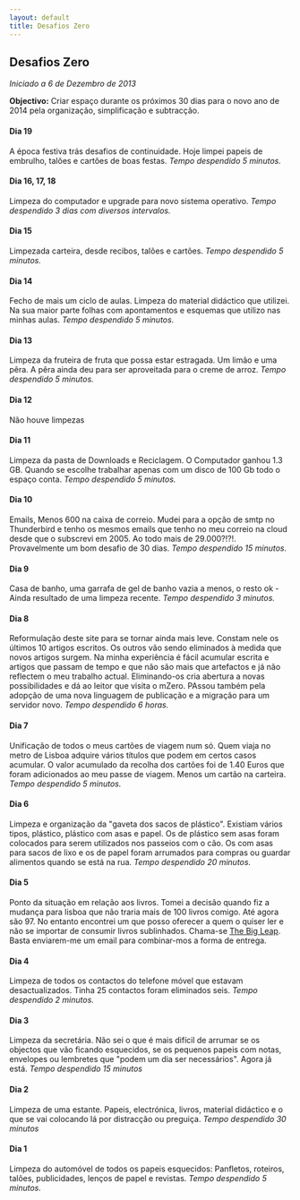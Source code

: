 ```yaml
---
layout: default
title: Desafios Zero
---
```

## Desafios Zero

*Iniciado a 6 de Dezembro de 2013* 

**Objectivo:** Criar espaço durante os próximos 30 dias para o novo ano de 2014 pela organização, simplificação e subtracção.

#### Dia 19 

A época festiva trás desafios de continuidade. Hoje limpei papeis de embrulho, talões e cartões de boas festas.  *Tempo despendido 5 minutos.*

#### Dia 16, 17, 18

Limpeza do computador e upgrade para novo sistema operativo. *Tempo despendido 3 dias com diversos intervalos.*

#### Dia 15 

Limpezada carteira, desde recibos, talões e cartões. *Tempo despendido 5 minutos.*

#### Dia 14

Fecho de mais um ciclo de aulas. Limpeza do material didáctico que utilizei. Na sua maior parte folhas com apontamentos e esquemas que utilizo nas minhas aulas. *Tempo despendido 5 minutos.*

#### Dia 13 

Limpeza da fruteira de fruta que possa estar estragada. Um limão e uma pêra. A pêra ainda deu para ser aproveitada para o creme de arroz. *Tempo despendido 5 minutos.*

#### Dia 12 

Não houve limpezas 

#### Dia 11

Limpeza da pasta de Downloads e Reciclagem. O Computador ganhou 1.3 GB. Quando se escolhe trabalhar apenas com um disco de 100 Gb todo o espaço conta. *Tempo despendido 5 minutos.*

#### Dia 10

Emails, Menos 600 na caixa de correio. Mudei para a opção de smtp no Thunderbird e tenho os mesmos emails que tenho no meu correio na cloud desde que o subscrevi em 2005. Ao todo mais de 29.000?!?!. Provavelmente um bom desafio de 30 dias. *Tempo despendido 15 minutos.*

#### Dia 9 

Casa de banho, uma garrafa de gel de banho vazia a menos, o resto ok - Ainda resultado de uma limpeza recente. *Tempo despendido 3 minutos.* 

#### Dia 8

Reformulação deste site para se tornar ainda mais leve. Constam nele os últimos 10 artigos escritos. Os outros vão sendo eliminados à medida que novos artigos surgem. Na minha experiência é fácil acumular escrita e artigos que passam de tempo e que não são mais que artefactos e já não reflectem o meu trabalho actual. Eliminando-os cria abertura a novas possibilidades e dá ao leitor que visita o mZero. PAssou também pela adopção de uma nova linguagem de publicação e a migração para um servidor novo. *Tempo despendido 6 horas.* 
 
#### Dia 7 

Unificação de todos o meus cartões de viagem num só. Quem viaja no metro de Lisboa adquire vários títulos que podem em certos casos acumular. O valor acumulado da recolha dos cartões foi de 1.40 Euros que foram adicionados ao meu passe de viagem. Menos um cartão na carteira. *Tempo despendido 5 minutos.*

#### Dia 6

Limpeza e organização da "gaveta dos sacos de plástico". Existiam vários tipos, plástico, plástico com asas e papel. Os de plástico sem asas foram colocados para serem utilizados nos passeios com o cão. Os com asas para sacos de lixo e os de papel foram arrumados para compras ou guardar alimentos quando se está na rua. *Tempo despendido 20 minutos.*

#### Dia 5

Ponto da situação em relação aos livros. Tomei a decisão quando fiz a mudança para lisboa que não traria mais de 100 livros comigo. Até agora são 97. No entanto encontrei um que posso oferecer a quem o quiser ler e não se importar de consumir livros sublinhados. Chama-se [The Big Leap](http://www.amazon.co.uk/The-Big-Leap-Conquer-Hidden/dp/0061735361/ref=sr_1_1?ie=UTF8&qid=1386787035&sr=8-1&keywords=the+big+leap). Basta enviarem-me um email para combinar-mos a forma de entrega. 

#### Dia 4

Limpeza de todos os contactos do telefone móvel que estavam desactualizados. Tinha 25 contactos foram eliminados seis. *Tempo despendido 2 minutos.*

#### Dia 3

Limpeza da secretária. Não sei o que é mais difícil de arrumar se os objectos que vão ficando esquecidos,
se os pequenos papeis com notas, envelopes ou lembretes que "podem um dia ser necessários". Agora já está. *Tempo despendido 15 minutos*

#### Dia 2

Limpeza de uma estante. Papeis, electrónica, livros, material didáctico e o que se vai colocando lá por distracção ou preguiça. *Tempo despendido 30 minutos*

#### Dia 1

Limpeza do automóvel de todos os papeis esquecidos: Panfletos, roteiros, talões, publicidades, lenços de papel e revistas. *Tempo despendido 5 minutos.* 

